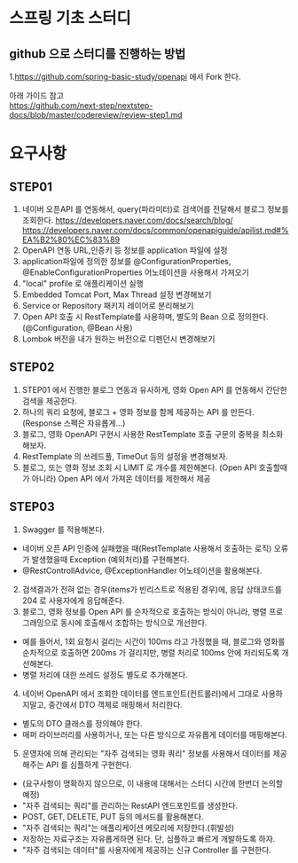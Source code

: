 # 스프링 기초 스터디

## github 으로 스터디를 진행하는 방법

1.https://github.com/spring-basic-study/openapi 에서 Fork 한다.
  
아래 가이드 참고  
https://github.com/next-step/nextstep-docs/blob/master/codereview/review-step1.md


# 요구사항

## STEP01

1. 네이버 오픈API 를 연동해서, query(파라미터)로 검색어를 전달해서 블로그 정보를 조회한다.
https://developers.naver.com/docs/search/blog/
https://developers.naver.com/docs/common/openapiguide/apilist.md#%EA%B2%80%EC%83%89
2. OpenAPI 연동 URL,인증키 등 정보를 application 파일에 설정
3. application파일에 정의한 정보를 @ConfigurationProperties, @EnableConfigurationProperties 어노테이션을 사용해서 가져오기 
4. "local" profile 로 애플리케이션 실행
5. Embedded Tomcat Port, Max Thread 설정 변경해보기
6. Service or Repository 패키지 레이어로 분리해보기
7. Open API 호출 시 RestTemplate를 사용하며, 별도의 Bean 으로 정의한다.(@Configuration, @Bean 사용)
8. Lombok 버전을 내가 원하는 버전으로 디펜던시 변경해보기


## STEP02

1. STEP01 에서 진행한 블로그 연동과 유사하게, 영화 Open API 를 연동해서 간단한 검색을 제공한다.
2. 하나의 쿼리 요청에, 블로그 + 영화 정보를 함께 제공하는 API 를 만든다. (Response 스펙은 자유롭게...)
2. 블로그, 영화 OpenAPI 구현시 사용한 RestTemplate 호출 구문의 중복을 최소화 해보자.
3. RestTemplate 의 쓰레드풀, TimeOut 등의 설정을 변경해보자.
4. 블로그, 또는 영화 정보 조회 시 LIMIT 로 개수를 제한해본다.
(Open API 호출할때가 아니라) Open API 에서 가져온 데이터를 제한해서 제공


## STEP03

1. Swagger 를 적용해본다. 
- 네이버 오픈 API 인증에 실패했을 때(RestTemplate 사용해서 호출하는 로직) 오류가 발생했을때 Exception (예외처리)를 구현해본다.
- @RestControllAdvice, @ExceptionHandler 어노테이션을 활용해본다.
2. 검색결과가 전혀 없는 경우(items가 빈리스트로 적용된 경우)에, 응답 상태코드를 204 로 사용자에게 응답해준다.  
3. 블로그, 영화 정보를 Open API 를 순차적으로 호출하는 방식이 아니라, 병렬 프로그래밍으로 동시에 호출해서 조합하는 방식으로 개선한다.
- 예를 들어서, 1회 요청시 걸리는 시간이 100ms 라고 가정했을 때, 블로그와 영화를 순차적으로 호출하면 200ms 가 걸리지만, 병렬 처리로 100ms 안에 처리되도록 개선해본다.
- 병렬 처리에 대한 쓰레드 설정도 별도로 추가해본다.
4. 네이버 OpenAPI 에서 조회한 데이터를 엔드포인트(컨트롤러)에서 그대로 사용하지말고, 중간에서 DTO 객체로 매핑해서 처리한다.
- 별도의 DTO 클래스를 정의해야 한다.
- 매퍼 라이브러리를 사용하거나, 또는 다른 방식으로 자유롭게 데이터를 매핑해본다.
5. 운영자에 의해 관리되는 "자주 검색되는 영화 쿼리" 정보를 사용해서 데이터를 제공해주는 API 를 심플하게 구현한다. 
- (요구사항이 명확하지 않으므로, 이 내용에 대해서는 스터디 시간에 한번더 논의할 예정)
- "자주 검색되는 쿼리"를 관리하는 RestAPI 엔드포인트를 생성한다.
- POST, GET, DELETE, PUT 등의 메서드를 활용해본다.
- "자주 검색되는 쿼리"는 애플리케이션 메모리에 저장한다.(휘발성)
- 저장하는 자료구조는 자유롭게하면 된다. 단, 심플하고 빠르게 개발하도록 하자.
- "자주 검색되는 데이터"를 사용자에게 제공하는 신규 Controller 를 구현한다.
